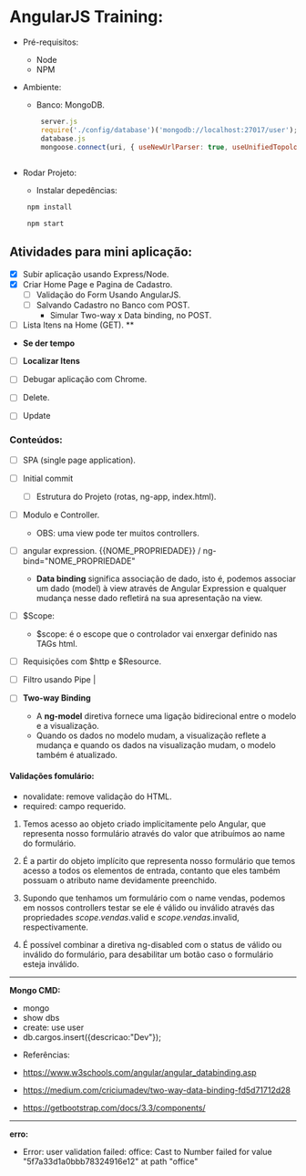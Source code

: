 # AngularJS Training:

* Pré-requisitos:
    - Node
    - NPM

 * Ambiente: 
    - Banco: MongoDB.
        ```javascript
         server.js
         require('./config/database')('mongodb://localhost:27017/user');
         database.js
         mongoose.connect(uri, { useNewUrlParser: true, useUnifiedTopology: true });
         
        ```

* Rodar Projeto:
    * Instalar depedências:
    ```javascript
     npm install
    ```
    
    ```javascript
     npm start
    ```
## Atividades para mini aplicação:

*  [x] Subir aplicação usando Express/Node.
*  [x] Criar Home Page e Pagina de Cadastro.
    *  [ ] Validação do Form Usando AngularJS.
    *  [ ] Salvando Cadastro no Banco com POST.
        *    Simular Two-way x Data binding, no POST.
*  [ ] Lista Itens na Home (GET). **

- **Se der tempo**
- [ ] **Localizar Itens**
- [ ] Debugar  aplicação com Chrome.
- [ ] Delete.
- [ ] Update


### Conteúdos:

- [ ] SPA (single page application).
- [ ] Initial commit 
    - [ ] Estrutura do Projeto (rotas, ng-app, index.html).
- [ ] Modulo e Controller.
    - OBS:  uma view pode ter muitos controllers.
- [ ] angular expression. {{NOME_PROPRIEDADE}} / ng-bind="NOME_PROPRIEDADE"
    - **Data binding** significa associação de dado, isto é,
    podemos associar um dado (model) à view através de Angular Expression e
    qualquer mudança nesse dado refletirá na sua apresentação na view. 

- [ ] $Scope:
    - $scope: é o escope que o controlador vai enxergar definido nas TAGs html.

- [ ] Requisições com $http e $Resource.
- [ ] Filtro  usando Pipe |
- [ ] **Two-way Binding**
     - A **ng-model** diretiva fornece uma ligação bidirecional entre o modelo e a visualização.
     -  Quando os dados no modelo mudam, a visualização reflete a mudança e quando os dados na visualização mudam, o modelo também é atualizado. 




#### Validações fomulário:

* novalidate: remove validação do HTML.
* required: campo requerido.


1) Temos acesso ao objeto criado implicitamente pelo Angular, que representa nosso formulário através do valor que atribuímos ao name do formulário.

2) É a partir do objeto implícito que representa nosso formulário que temos acesso a todos os elementos de entrada, contanto que eles também possuam o atributo name devidamente preenchido.

3) Supondo que tenhamos um formulário com o name vendas, podemos em nossos controllers testar se ele é válido ou inválido através das propriedades $scope.vendas.$valid e $scope.vendas.$invalid, respectivamente.

4) É possível combinar a diretiva ng-disabled com o status de válido ou inválido do formulário, para desabilitar um botão caso o formulário esteja inválido.

______________________________________________________________

**Mongo CMD:**

* mongo
* show dbs
* create: use user
* db.cargos.insert({descricao:"Dev"});

- Referências:

- https://www.w3schools.com/angular/angular_databinding.asp
- https://medium.com/criciumadev/two-way-data-binding-fd5d71712d28
- https://getbootstrap.com/docs/3.3/components/



___________________________________________________________________________




**erro:**

- Error: user validation failed: office: Cast to Number failed for value "5f7a33d1a0bbb78324916e12" at path "office"